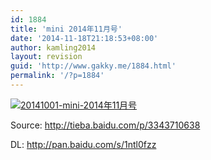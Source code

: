 ```yaml
---
id: 1884
title: 'mini 2014年11月号'
date: '2014-11-18T21:18:53+08:00'
author: kamling2014
layout: revision
guid: 'http://www.gakky.me/1884.html'
permalink: '/?p=1884'
---
```


[![20141001-mini-2014年11月号](http://www.yui-aragaki.org/wp-content/uploads/2014/11/20141001-mini-2014年11月号.jpg)](http://www.yui-aragaki.org/wp-content/uploads/2014/11/20141001-mini-2014年11月号.jpg)

Source: <http://tieba.baidu.com/p/3343710638>

DL: <http://pan.baidu.com/s/1ntl0fzz>
